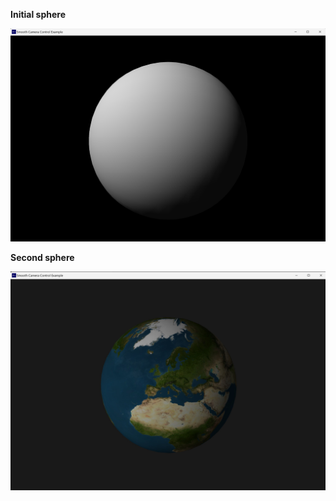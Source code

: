 **Initial sphere**

![The sphere at the third commit](initial_sphere.png)

**Second sphere**

![second_sphere.jpg](second_sphere.jpg)
